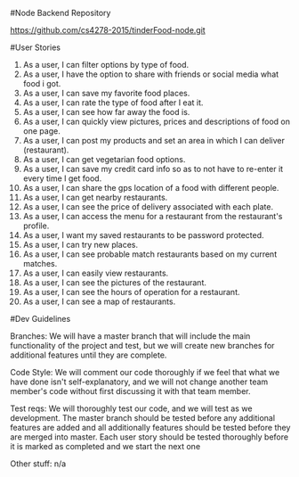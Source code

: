 #Node Backend Repository

https://github.com/cs4278-2015/tinderFood-node.git

#User Stories

1. As a user, I can filter options by type of food.
2. As a user, I have the option to share with friends or social media what food i got.
3. As a user, I can save my favorite food places.
4. As a user, I can rate the type of food after I eat it.
5. As a user, I can see how far away the food is.
6. As a user, I can quickly view pictures, prices and descriptions of food on one page.
7. As a user, I can post my products and set an area in which I can deliver (restaurant).
8. As a user, I can get vegetarian food options.
9. As a user, I can save my credit card info so as to not have to re-enter it every time I get food.
10. As a user, I can share the gps location of a food with different people.
11. As a user, I can get nearby restaurants.
12. As a user, I can see the price of delivery associated with each plate.
13. As a user, I can access the menu for a restaurant from the restaurant's profile.
14. As a user, I want my saved restaurants to be password protected.
15. As a user, I can try new places.
16. As a user, I can see probable match restaurants based on my current matches.
17. As a user, I can easily view restaurants.
18. As a user, I can see the pictures of the restaurant.
19. As a user, I can see the hours of operation for a restaurant.
20. As a user, I can see a map of restaurants.

#Dev Guidelines

Branches: We will have a master branch that will include the main functionality of the 
project and test, but we will create new branches for additional features until they 
are complete.


Code Style: We will comment our code thoroughly if we feel that what we have done isn't 
self-explanatory, and we will not change another team member's code without first 
discussing it with that team member.


Test reqs: We will thoroughly test our code, and we will test as we development. The 
master branch should be tested before any additional features are added and all 
additionally features should be tested before they are merged into master. Each user 
story should be tested thoroughly before it is marked as completed and we start the next one


Other stuff: n/a
